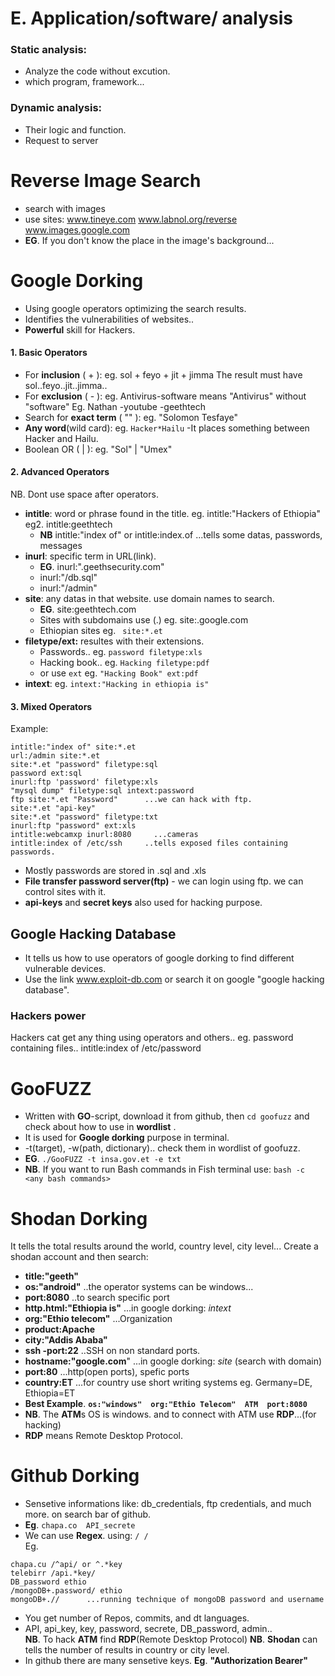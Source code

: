 # E. Application/software/ analysis
### Static analysis:
- Analyze the code without excution.
- which program, framework...
### Dynamic analysis:
- Their logic and function.
- Request to server
# Reverse Image Search
- search with images 
- use sites: 
   www.tineye.com
   www.labnol.org/reverse
   www.images.google.com
- **EG**. If you don't know the place in the image's background...
# Google Dorking
- Using google operators optimizing the search results.
- Identifies the vulnerabilities of websites..
- **Powerful** skill for Hackers.
#### 1. Basic Operators
- For **inclusion** ( + ): eg. sol + feyo + jit + jimma   The result must have sol..feyo..jit..jimma..
- For **exclusion** ( - ): eg. Antivirus-software      means "Antivirus" without "software" 
                Eg. Nathan -youtube -geethtech
- Search for **exact term** ( "" ):  eg.  "Solomon Tesfaye"
- **Any word**(wild card): eg.  `Hacker*Hailu`  -It places something between Hacker and Hailu.
- Boolean OR ( | ): eg. "Sol" | "Umex"
#### 2. Advanced Operators
   NB. Dont use space after operators.
- **intitle**: word or phrase found in the title. 
     eg.  intitle:"Hackers of Ethiopia"  eg2.  intitle:geethtech
    -  **NB** intitle:"index of" or intitle:index.of ...tells some datas, passwords, messages
- **inurl**: specific term in URL(link).
    - **EG**. inurl:".geethsecurity.com" 
    - inurl:"/db.sql"
    - inurl:"/admin"
- **site**: any datas in that website. use domain names to search.
    - **EG**. site:geethtech.com
    - Sites with subdomains use (.) eg. site:.google.com
    - Ethiopian sites eg. ` site:*.et`
- **filetype/ext:** resultes with their extensions. 
     - Passwords.. eg.  `password filetype:xls`
     - Hacking book.. eg.  `Hacking filetype:pdf`
     - or use `ext` eg. `"Hacking Book" ext:pdf`
- **intext**: eg. `intext:"Hacking in ethiopia is"`
#### 3. Mixed Operators
Example:
```
intitle:"index of" site:*.et
url:/admin site:*.et
site:*.et "password" filetype:sql
password ext:sql
inurl:ftp 'password' filetype:xls
"mysql dump" filetype:sql intext:password
ftp site:*.et "Password"      ...we can hack with ftp.
site:*.et "api-key"
site:*.et "password" filetype:txt
inurl:ftp "password" ext:xls
intitle:webcamxp inurl:8080     ...cameras
intitle:index of /etc/ssh     ..tells exposed files containing passwords.
```
- Mostly passwords are stored in .sql and .xls
- **File transfer password server(ftp)**  - we can login using ftp. we can control sites with it.
- **api-keys** and **secret keys** also used for hacking purpose.

## Google Hacking Database
- It tells us how to use operators of google dorking to find different vulnerable devices.
- Use the link www.exploit-db.com or search it on google "google hacking database".
### Hackers power
Hackers cat get any thing using operators and others..
eg. password containing files..  intitle:index of /etc/password
# GooFUZZ
- Written with **GO**-script, download it from github, then `cd goofuzz` and check about how to use in **wordlist** .
- It is used for **Google dorking** purpose in terminal.
- -t(target), -w(path, dictionary)..   check them in wordlist of goofuzz.
- **EG**. `./GooFUZZ -t insa.gov.et -e txt`
- **NB**. If you want to run Bash commands in Fish terminal use: `bash -c <any bash commands>`
# Shodan Dorking
  It tells the total results around the world, country level, city level...
  Create a shodan account and then search:
- **title:"geeth"**
- **os:"android"**    ..the operator systems can be windows...
- **port:8080**         ..to search specific port
- **http.html:"Ethiopia is"**    ...in google dorking: *intext*
- **org:"Ethio telecom"**      ...Organization
- **product:Apache**        
- **city:"Addis Ababa"**
- **ssh -port:22**       ..SSH on non standard ports.
- **hostname:"google.com**"      ...in google dorking: *site*   (search with domain)
- **port:80**         ...http(open ports), spefic ports
- **country:ET**    ...for country use short writing systems eg. Germany=DE, Ethiopia=ET
- **Best Example**. **`os:"windows"  org:"Ethio Telecom"  ATM  port:8080`**
- **NB**. The **ATM**s OS is windows. and to connect with ATM use **RDP**...(for hacking)
- **RDP** means Remote Desktop Protocol.
# Github Dorking
- Sensetive informations like: db_credentials, ftp  credentials, and much more. on search bar of github.
- **Eg**. `chapa.co  API_secrete`
- We can use **Regex**.  using:  `/ /`<br>
Eg.
```
chapa.cu /^api/ or ^.*key
telebirr /api.*key/
DB_password ethio
/mongoDB+.password/ ethio
mongoDB+.//      ...running technique of mongoDB password and username
```
- You get number of Repos, commits, and dt languages.
- API, api_key, key, password, secrete, DB_password, admin..<br>
**NB**. To hack **ATM** find **RDP**(Remote Desktop Protocol) 
**NB**. **Shodan** can tells the number of results in country or city level.
- In github there are many sensetive keys. **Eg**. **"Authorization Bearer"**

